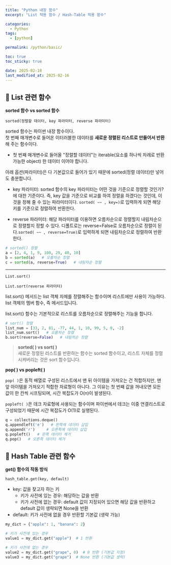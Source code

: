 ```yaml
---
title: "Python 내장 함수"
excerpt: "List 적용 함수 / Hash-Table 적용 함수"

categories:
  - Python
tags:
  - [python]

permalink: /python/basic/

toc: true
toc_sticky: true

date: 2025-02-10
last_modified_at: 2025-02-16
---
```


## 🦥 List 관련 함수

**sorted 함수 vs sorted 함수**<br>

`sorted(정렬할 데이터, key 파라미터, reverse 파라미터)`


sorted 함수는 파이썬 내장 함수이다.<br>
첫 번째 매개변수로 들어온 이터러블한 데이터를 **새로운 정렬된 리스트로 만들어서 반환**해 주는 함수이다.<br>

- 첫 번째 매개변수로 들어올 "정렬할 데이터"는 iterable(요소를 하나씩 차례로 반환 가능한 object) 한 데이터 이어야 합니다.

아래 옵션(파라미터)은 다 기본값으로 들어가 있기 때문에 sorted(정렬 데이터)만 넣어도 충분합니다.

- key 파라미터: sorted 함수의 key 파라미터는 어떤 것을 기준으로 정렬할 것인가? 에 대한 기준이다. 즉, key 값을 기준으로 비교를 하여 정렬을 하겠다는 것인데, 이것을 정해 줄 수 있는 파라미터이다. `sorted( ~~ , key=)`로 입력하게 되면 해당 키를 기준으로 정렬하여 반환한다.

- reverse 파라미터: 해당 파라미터를 이용하면 오름차순으로 정렬할지 내림차순으로 정렬할지 정할 수 있다. 디폴트로는 reverse=False로 오름차순으로 정렬이 된다.`sorted( ~~ , reverse=True)`로 입력하게 되면 내림차순으로 정렬하여 반환한다.

```python
# sorted() 정렬
a = [2, 4, 1, 9, 100, 29, 40, 10]
b = sorted(a)   # 오름차순 정렬
c = sorted(a, reverse=True)   # 내림차순 정렬
```
-----------
`List.sort()`

`List.sort(reverse 파라미터)`

list.sort() 메서드는 list 객체 자체를 정렬해주는 함수이며 리스트에만 사용이 가능하다. list 객체의 멤버 함수, 즉 메서드입니다.

list.sort() 함수는 기본적으로 리스트를 오름차순으로 정렬해주는 기능을 합니다.

```python
# sort() 정렬
list_num = [33, 2, 81, -77, 44, 1, 10, 99, 5, 0, -2]
list_num.sort()   # 오름차순 정렬
b.sort(reverse=False)   # 내림차순 정렬
```

>**sorted( ) vs sort( )**<br>
>새로운 정렬된 리스트를 반환하는 함수는 sorted 함수이고, 리스트 자체를 정렬시켜버리는 것은 sort 함수입니다.

**pop( ) vs popleft( )**<br>

`pop( )`은 동적 배열로 구성된 리스트에서 맨 뒤 아이템을 가져오는 건 적합하지만, 맨 앞 아이템을 가져오기 적합한 자료형이 아니다. 그 이유는 첫 번째 값을 꺼내오면 모든 값이 한 칸씩 시프팅되며, 시간 복잡도가 O(n)이 발생된다. 

`popleft( )`은 데크 자료형에 사용되는 함수이며 파이썬에서 데크는 이중 연결리스트로 구성되었기 때문에 시간 복잡도가 O(1)로 실행된다.

```python
q = collections.deque()
q.appendleft('e')   # 왼쪽에 데이터 삽입
q.append('r')     # 오른쪽에 데이터 삽입
q.popleft()   # 왼쪽 데이터 제거
q.pop()   # 오른쪽 데이터 제거
```

## 🦥 Hash Table 관련 함수

**get() 함수의 작동 방식**<br>

`hash_table.get(key, default)`  
- key: 값을 찾고자 하는 키
  - 키가 사전에 있는 경우: 해당하는 값을 반환
  - 키가 사전에 없는 경우: default 값이 지정되어 있으면 해당 값을 반환하고 default 값이 생략되면 None을 반환
- default: 키가 사전에 없을 경우 반환할 기본값 (생략 가능)

```python 
my_dict = {"apple": 1, "banana": 2}

# 키가 사전에 있는 경우
value1 = my_dict.get("apple")  # 1 반환

# 키가 사전에 없는 경우
value2 = my_dict.get("grape", 0)  # 0 반환 (기본값 지정)
value3 = my_dict.get("grape")  # None 반환 (기본값 생략)
```